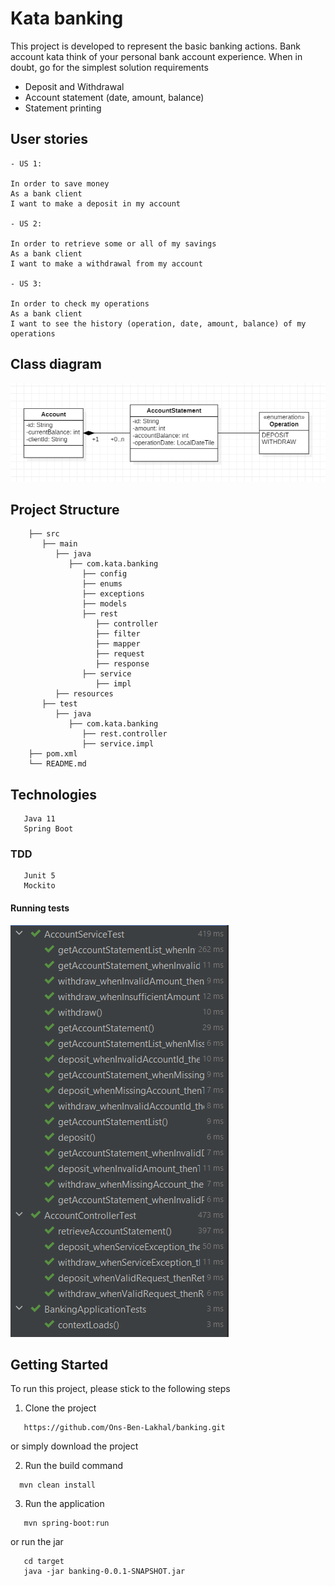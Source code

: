 # Kata banking
This project is developed to represent the basic banking actions.
Bank account kata think of your personal bank account experience. When in doubt, go for the simplest solution requirements
- Deposit and Withdrawal
- Account statement (date, amount, balance)
- Statement printing
## User stories
```
- US 1:

In order to save money
As a bank client
I want to make a deposit in my account

- US 2:

In order to retrieve some or all of my savings
As a bank client
I want to make a withdrawal from my account

- US 3:

In order to check my operations
As a bank client
I want to see the history (operation, date, amount, balance) of my operations
```

## Class diagram

![img.png](readme/class_diagram.png)

## Project Structure

```
    ├── src
       ├── main
          ├── java
             ├── com.kata.banking
                ├── config
                ├── enums
                ├── exceptions
                ├── models
                ├── rest
                   ├── controller
                   ├── filter
                   ├── mapper
                   ├── request
                   ├── response
                ├── service
                   ├── impl
          ├── resources
       ├── test
          ├── java
             ├── com.kata.banking
                ├── rest.controller
                ├── service.impl
    ├── pom.xml
    └── README.md
```

## Technologies

```
   Java 11 
   Spring Boot
```

### TDD

```
   Junit 5
   Mockito
```
#### Running tests
![img.png](readme/tests.png)

## Getting Started

To run this project, please stick to the following steps

1. Clone the project
```
   https://github.com/Ons-Ben-Lakhal/banking.git
```
or simply download the project

2. Run the build command

```
  mvn clean install
```
3. Run the application

```
   mvn spring-boot:run
```
or run the jar
```
   cd target
   java -jar banking-0.0.1-SNAPSHOT.jar  
```
